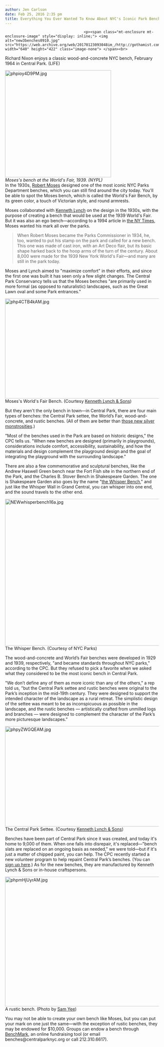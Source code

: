 ```yaml
---
author: Jen Carlson
date: Feb 25, 2016 2:35 pm
title: Everything You Ever Wanted To Know About NYC's Iconic Park Benches
---
```


	
										<p><span class="mt-enclosure mt-enclosure-image" style="display: inline;"> <img alt="new3benches0910.jpg" src="https://web.archive.org/web/20170123093048im_/http://gothamist.com/attachments/arts_jen/new3benches0910.jpg" width="640" height="422" class="image-none"> </span><br>
<span class="photo_caption">Richard Nixon enjoys a classic  wood-and-concrete NYC bench, February 1964 in Central Park. (LIFE)</span></p>

<p><span class="mt-enclosure mt-enclosure-image" style="display: inline;"> </span></p><div class="image-right"> <img alt="phpioy4D9PM.jpg" src="https://web.archive.org/web/20170123093048im_/http://gothamist.com/attachments/arts_jen/phpioy4D9PM.jpg" width="347" height="350"> <br> <i style=" width:347px; ;display:block"> Moses&apos;s bench at the World&apos;s Fair, 1939. (NYPL)</i></div> In the 1930s, <a href="https://web.archive.org/web/20170123093048/http://gothamist.com/tags/robertmoses">Robert Moses</a> designed one of the most iconic NYC Parks Department benches, which you can still find around the city today. You&apos;ll be able to spot the Moses bench, which is called the World&apos;s Fair Bench, by its green color, a touch of Victorian style, and round armrests.<p></p>

<p>Moses collaborated with <a href="https://web.archive.org/web/20170123093048/http://www.klynchandsons.com/benches_6737-6736.html">Kenneth Lynch</a> on the design in the 1930s, with the purpose of creating a  bench that would be used at the 1939 World&apos;s Fair. But it was also an ego bench&#x2014;according to a 1994 article in <a href="https://web.archive.org/web/20170123093048/http://www.nytimes.com/1994/07/07/garden/garden-notebook-the-history-of-central-park-through-a-handful-of-benches.html">the NY Times</a>, Moses wanted his mark all over the parks.</p>

<blockquote>When Robert Moses became the Parks Commissioner in 1934, he, too, wanted to put his stamp on the park and called for a new bench. This one was made of cast iron, with an Art Deco flair, but its basic shape harked back to the hoop arms of the turn of the century. About 8,000 were made for the 1939 New York World&apos;s Fair&#x2014;and many are still in the park today.</blockquote>

<p>Moses and Lynch aimed to &quot;maximize comfort&quot; in their efforts, and since the first one was built it has seen only a few slight changes. The Central Park Conservancy tells us that the Moses benches &quot;are primarily used in more formal (as opposed to naturalistic) landscapes, such as the Great Lawn oval and some Park entrances.&quot; </p>

<p><span class="mt-enclosure mt-enclosure-image" style="display: inline;"> <img alt="php4CTB4kAM.jpg" src="https://web.archive.org/web/20170123093048im_/http://gothamist.com/attachments/arts_jen/php4CTB4kAM.jpg" width="640" height="327" class="image-none"> </span><br>
<span class="photo_caption">Moses&apos;s World&apos;s Fair Bench. (Courtesy <a href="https://web.archive.org/web/20170123093048/http://www.klynchandsons.com/benches_6737-6736.html">Kenneth Lynch &amp; Sons</a>)</span></p>

<p>But they aren&apos;t the only bench in town&#x2014;in Central Park, there are four main types of benches: the Central Park settee, the World&#x2019;s Fair, wood-and-concrete, and rustic benches. (All of them are better than <a href="https://web.archive.org/web/20170123093048/http://gothamist.com/2010/09/01/new_bench.php">those new silver monstrosities</a>.) </p>

<p>&quot;Most of the benches used in the Park are based on historic designs,&quot; the CPC tells us. &quot;When new benches are designed (primarily in playgrounds), considerations include comfort, accessibility, sustainability, and how the materials and design complement the playground design and the goal of integrating the playground with the surrounding landscape.&quot;</p>

<p>There are also a few commemorative and sculptural benches, like the Andrew Haswell Green bench near the Fort Fish site in the northern end of the Park, and the Charles B. Stover Bench in Shakespeare Garden. The one is Shakespeare Garden also goes by the name &quot;<a href="https://web.archive.org/web/20170123093048/http://gothamist.com/2016/01/14/whispering_bench_central_park.php">the Whisper Bench</a>,&quot; and just like the Whisper Wall in Grand Central, you can whisper into one end, and the sound travels to the other end.</p>

<p><span class="mt-enclosure mt-enclosure-image" style="display: inline;"> <img alt="NEWwhisperbench16a.jpg" src="https://web.archive.org/web/20170123093048im_/http://gothamist.com/attachments/arts_jen/NEWwhisperbench16a.jpg" width="640" height="480" class="image-none"> </span><br>
<span class="photo_caption">The Whisper Bench. (Courtesy of NYC Parks)</span></p>

<p>The wood-and-concrete and World&#x2019;s Fair benches were developed in 1929 and 1939, respectively, &quot;and became standards throughout NYC parks,&quot; according to the CPC. But they refused to pick a favorite when we asked what they considered to be the most iconic bench in Central Park. </p>

<p>&quot;We don&#x2019;t define any of them as more iconic than any of the others,&quot; a rep told us, &quot;but the Central Park settee and rustic benches were original to the Park&#x2019;s inception in the mid-19th century. They were designed to support the intended character of the landscape as a rural retreat. The simplistic design of the settee was meant to be as inconspicuous as possible in the landscape, and the rustic benches &#x2014; artistically crafted from unmilled logs and branches &#x2014; were designed to complement the character of the Park&#x2019;s more picturesque landscapes.&quot;</p>

<p><span class="mt-enclosure mt-enclosure-image" style="display: inline;"> <img alt="phpyZWGQEAM.jpg" src="https://web.archive.org/web/20170123093048im_/http://gothamist.com/attachments/arts_jen/phpyZWGQEAM.jpg" width="640" height="328" class="image-none"> </span><br>
<span class="photo_caption">The Central Park Settee. (Courtesy <a href="https://web.archive.org/web/20170123093048/http://www.klynchandsons.com/benches_6735.html">Kenneth Lynch &amp; Sons</a>)</span></p>

<p>Benches have been part of Central Park since it was created, and today it&apos;s home to 9,000 of them. When one falls into disrepair, it&apos;s replaced&#x2014;&quot;bench slats are replaced on an ongoing basis as needed,&quot; we were told&#x2014;but if it&apos;s just a matter of chipped paint, you can help. The CPC recently started a new volunteer program to help repaint Central Park&#x2019;s benches. (You can <a href="https://web.archive.org/web/20170123093048/http://www.centralparknyc.org/support/volunteer/painting-program.html">sign up here</a>.) As for the new benches, they are manufactured by Kenneth Lynch &amp; Sons or in-house craftspersons.</p>

<p><span class="mt-enclosure mt-enclosure-image" style="display: inline;"> <img alt="phpmHjUyrAM.jpg" src="https://web.archive.org/web/20170123093048im_/http://gothamist.com/attachments/arts_jen/phpmHjUyrAM.jpg" width="640" height="424" class="image-none"> </span><br>
<span class="photo_caption">A rustic bench. (Photo by <a href="https://web.archive.org/web/20170123093048/https://www.flickr.com/photos/strykapose/15754229066">Sam Yee</a>)</span></p>

<p>You may not be able to create your own bench like Moses, but you can put your mark on one just the same&#x2014;with the exception of rustic benches, they may be endowed for $10,000. Groups can endow a bench through <a href="https://web.archive.org/web/20170123093048/http://www.centralparknyc.org/about/about-cpc/womens-committee/adopt-a-bench.html">BenchMark</a>, an online fundraising tool (or email benches@centralparknyc.org or call 212.310.6617).</p>					
										
									
				